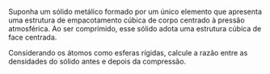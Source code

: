 Suponha um sólido metálico formado por um único elemento que apresenta uma estrutura de empacotamento cúbica de corpo centrado à pressão atmosférica. Ao ser comprimido, esse sólido adota uma estrutura cúbica de face centrada.

Considerando os átomos como esferas rígidas, calcule a razão entre as densidades do sólido antes e depois da compressão.

